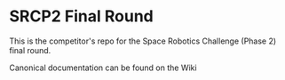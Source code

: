 # SRCP2 Final Round

This is the competitor's repo for the Space Robotics Challenge (Phase 2) final round.

Canonical documentation can be found on the Wiki
